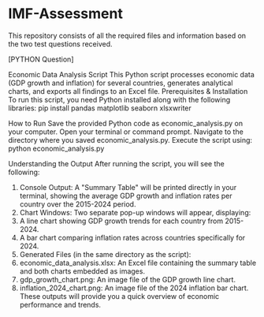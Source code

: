 # IMF-Assessment
This repository consists of all the required files and information based on the two test questions received.

[PYTHON Question]

Economic Data Analysis Script
This Python script processes economic data (GDP growth and inflation) for several countries, generates analytical charts, and exports all findings to an Excel file.
Prerequisites & Installation
To run this script, you need Python installed along with the following libraries:
pip install pandas matplotlib seaborn xlsxwriter

How to Run
Save the provided Python code as economic_analysis.py on your computer.
Open your terminal or command prompt.
Navigate to the directory where you saved economic_analysis.py.
Execute the script using:
python economic_analysis.py


Understanding the Output
After running the script, you will see the following:
1. Console Output: A "Summary Table" will be printed directly in your terminal, showing the average GDP growth and inflation rates per country over the 2015-2024 period.
2. Chart Windows: Two separate pop-up windows will appear, displaying:
3. A line chart showing GDP growth trends for each country from 2015-2024.
4. A bar chart comparing inflation rates across countries specifically for 2024.
5. Generated Files (in the same directory as the script):
6. economic_data_analysis.xlsx: An Excel file containing the summary table and both charts embedded as images.
6. gdp_growth_chart.png: An image file of the GDP growth line chart.
7. inflation_2024_chart.png: An image file of the 2024 inflation bar chart.
These outputs will provide you a quick overview of economic performance and trends.
